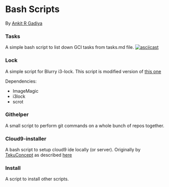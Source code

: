 # Bash Scripts
By [Ankit R Gadiya](http://ankitrgadiya.me)

### Tasks
A simple bash script to list down GCI tasks from tasks.md file.
[![asciicast](https://asciinema.org/a/96349.png)](https://asciinema.org/a/96349)

### Lock
A simple script for Blurry i3-lock.
This script is modified version of [this one](https://gist.github.com/x421/ba39ca927c88b2e0ae5c)

Dependencies:
- ImageMagic
- i3lock
- scrot

### Githelper
A small script to perform git commands on a whole bunch of repos together.

### Cloud9-installer
A bash script to setup cloud9 ide locally (or server). Originally by [TekuConcept](https://github.com/TekuConcept) as
described [here](https://gist.github.com/RIAEvangelist/6335743#gistcomment-1755623)

### Install
A script to install other scripts.
